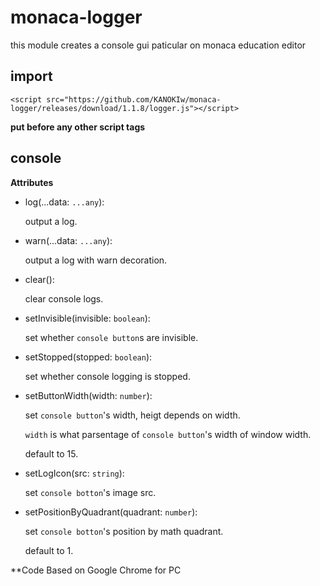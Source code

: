 # monaca-logger
this module creates a console gui paticular on monaca education editor

## import
`<script src="https://github.com/KANOKIw/monaca-logger/releases/download/1.1.8/logger.js"></script>`

__put before any other script tags__

## console
**Attributes**
 * log(...data: `...any`):
   
    output a log.
 * warn(...data: `...any`):
   
    output a log with warn decoration.
 * clear():
   
    clear console logs.
 * setInvisible(invisible: `boolean`):
   
    set whether `console button`s are invisible.
 * setStopped(stopped: `boolean`):
   
    set whether console logging is stopped.
 * setButtonWidth(width: `number`):
   
    set `console button`'s width, heigt depends on width.

    `width` is what parsentage of `console button`'s width of window width.

    default to 15.
 * setLogIcon(src: `string`):
   
    set `console botton`'s image src.
 * setPositionByQuadrant(quadrant: `number`):
   
    set `console botton`'s position by math quadrant.
   
    default to 1.

**Code Based on Google Chrome for PC
